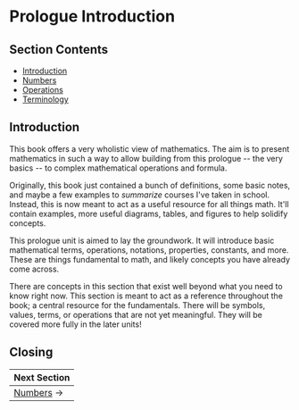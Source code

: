 # Prologue Introduction

## Section Contents

- [Introduction](./0-Introduction.md)
- [Numbers](./1-Numbers.md)
- [Operations](./2-Operations.md)
- [Terminology](./3-Terminology.md)

## Introduction

This book offers a very wholistic view of mathematics. The aim is to present mathematics in such a way to allow building from this prologue -- the very basics -- to complex mathematical operations and formula.

Originally, this book just contained a bunch of definitions, some basic notes, and maybe a few examples to *summarize* courses I've taken in school. Instead, this is now meant to act as a useful resource for all things math. It'll contain examples, more useful diagrams, tables, and figures to help solidify concepts.

This prologue unit is aimed to lay the groundwork. It will introduce basic mathematical terms, operations, notations, properties, constants, and more. These are things fundamental to math, and likely concepts you have already come across.

There are concepts in this section that exist well beyond what you need to know right now. This section is meant to act as a reference throughout the book; a central resource for the fundamentals. There will be symbols, values, terms, or operations that are not yet meaningful. They will be covered more fully in the later units!

## Closing

| Next Section |
| ------------ |
| [Numbers](./1-Numbers.md) $\rightarrow$ |

